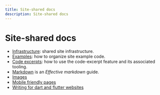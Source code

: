 ```yaml
---
title: Site-shared docs
description: Site-shared docs
---
```


# Site-shared docs

- [Infrastructure](infrastructure.md): shared site infrastructure.
- [Examples](examples.md): how to organize site example code.
- [Code excerpts](code-excerpts.md): how to use the code-excerpt feature
  and its associated tooling.
- [Markdown](markdown.md) is an _Effective markdown_ guide.
- [Images](images.md) 
- [Mobile friendly pages](Mobile-friendly-pages-tips-&-tricks.md)
- [Writing for dart and flutter websites](Writing-for-Dart-and-Flutter-websites.md)